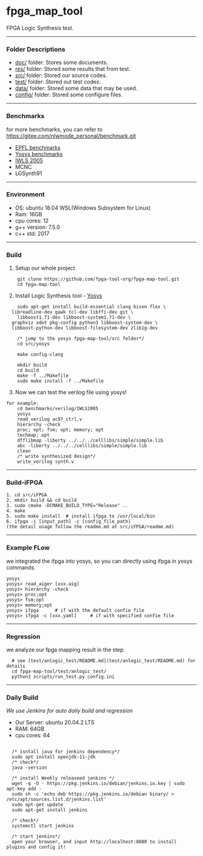 # fpga_map_tool

FPGA Logic Synthesis test.

---

### Folder Descriptions

* [doc/](doc/README.md) folder: Stores some documents.
* [res/](res/README.md) folder: Stored some results that from test.
* [src/](src/README.md) folder: Stored our source codes.
* [test/](test/README.md) folder: Stored out test codes.
* [data/](data/README.md) folder: Stored some data that may be used.
* [config/](config/README.md) folder: Stored some configure files.

---
### Benchmarks
for more benchmarks, you can refer to https://gitee.com/nlwmode_personal/benchmark.git
* [EPFL benchmarks](https://github.com/fpga-tool-org/benchmarks)
* [Yosys benchmarks](https://github.com/fpga-tool-org/yosys-bench)
* [IWLS 2005](http://iwls.org/iwls2005/benchmarks.html)
* MCNC
* LGSynth91

---
### Environment

* OS: ubuntu 18.04 WSL(Windows Subsystem for Linux)
* Ram: 16GB
* cpu cores: 12
* g++ version: 7.5.0
* c++ std: 2017

---
### Build

1. Setup our whole project
  ```
      git clone https://github.com/fpga-tool-org/fpga-map-tool.git
      cd fpga-map-tool
  ```

2. Install Logic Synthesis tool - [Yosys](src/yosys)
  ```
      sudo apt-get install build-essential clang bison flex \
    libreadline-dev gawk tcl-dev libffi-dev git \
      libboost1.71-dev libboost-system1.71-dev \
    graphviz xdot pkg-config python3 libboost-system-dev \
    libboost-python-dev libboost-filesystem-dev zlib1g-dev

      /* jump to the yosys fpga-map-tool/src folder*/
      cd src/yosys

      make config-clang

      mkdir build
      cd build
      make -f ../Makefile
      sudo make install -f ../Makefile
  ```

3. Now we can test the verilog file using yosys!
  ```
  for example: 
      cd benchmarks/verilog/IWLS2005
      yosys
      read_verilog ac97_ctrl.v
      hierarchy -check
      proc; opt; fsm; opt; memory; opt
      techmap; opt
      dfflibmap -liberty ../../../celllibs/simple/simple.lib
      abc -liberty ../../../celllibs/simple/simple.lib
      clean
      /* write synthesized design*/
      write_verilog synth.v
  ```
---
### Build-iFPGA
  ```
  1. cd src/iFPGA
  2. mkdir build && cd build
  3. sudo cmake -DCMAKE_BUILD_TYPE="Release" ..
  4. make
  5. sudo make install  # install ifpga to /usr/local/bin
  6. ifpga -i [input_path] -c [config_file_path]
  (the detail usage follow the readme.md at src/iFPGA/readme.md)  
  ```

--- 
### Example FLow
we integrated the ifpga into yosys, so you can directly using ifpga in yosys commands.
  ```
  yosys
  yosys> read_aiger [xxx.aig]
  yosys> hierarchy -check
  yosys> proc;opt
  yosys> fsm;opt
  yosys> memory;opt
  yosys> ifpga      # if with the default confie file
  yosys> ifpga -c [xxx.yaml]     # if with specified confie file
  ```
---

### Regression
we analyze our fpga mapping result in the step.
```
  # see [test/anlogic_test/README.md](test/anlogic_test/README.md) for details
  cd fpga-map-tool/test/anlogic_test/
  python3 scripts/run_test.py config.ini 
```
---
### Daily Build
*We use Jenkins for auto daily build and regression*

- Our Server: ubuntu 20.04.2 LTS
- RAM: 64GB
- cpu cores: 64

```
  
  /* isntall java for jenkins dependency*/
  sudo apt install openjdk-11-jdk
  /* check*/
  java -version

  /* install Weekly releaseed jenkins */
  wget -q -O - https://pkg.jenkins.io/debian/jenkins.io.key | sudo apt-key add -
  sudo sh -c 'echo deb https://pkg.jenkins.io/debian binary/ > /etc/apt/sources.list.d/jenkins.list'
  sudo apt-get update
  sudo apt-get install jenkins
  
  /* check*/
  systemctl start jenkins

  /* start jenkins*/
  open your browser, and input http://localhost:8080 to install plugins and config it!
```

